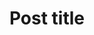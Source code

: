 ---
layout: post
title: "Post title"
description: "Post description"
tags:
- jekyll
- random
related:
- "/slug"
---